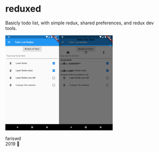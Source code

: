 # reduxed
Basicly todo list, with simple redux, shared preferences, and redux dev tools.

<img src="https://raw.githubusercontent.com/fariswd/flutter-todo-redux/master/ss1.png" height="300"><img src="https://raw.githubusercontent.com/fariswd/flutter-todo-redux/master/ss2.png" height="300">

fariswd  
2019 🎯  
